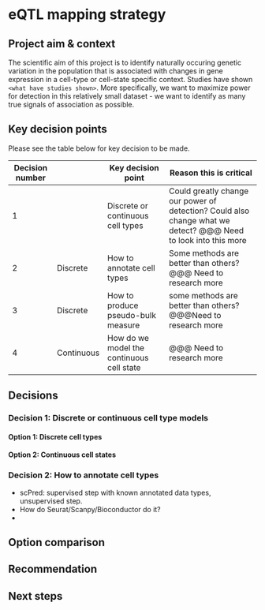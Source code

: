 # eQTL mapping strategy

## Project aim & context

The scientific aim of this project is to identify naturally occuring genetic variation in the population that is associated with changes in gene expression in a cell-type or cell-state specific context. Studies have shown `<what have studies shown>`. More specifically, we want to maximize power for detection in this relatively small dataset - we want to identify as many true signals of association as possible.  

## Key decision points

Please see the table below for key decision to be made. 

|Decision number|| Key decision point | Reason this is critical |
|---|---|---|---|
|1||Discrete or continuous cell types | Could greatly change our power of detection? Could also change what we detect? @@@ Need to look into this more|
|2|Discrete|How to annotate cell types | Some methods are better than others? @@@ Need to research more |
|3|Discrete|How to produce pseudo-bulk measure| some methods are better than others? @@@Need to research more|
|4|Continuous|How do we model the continuous cell state | @@@ Need to research more|

## Decisions

### Decision 1: Discrete or continuous cell type models

#### Option 1: Discrete cell types

#### Option 2: Continuous cell states

### Decision 2: How to annotate cell types

- scPred: supervised step with known annotated data types, unsupervised step. 
- How do Seurat/Scanpy/Bioconductor do it?
- 

## Option comparison

## Recommendation

## Next steps
